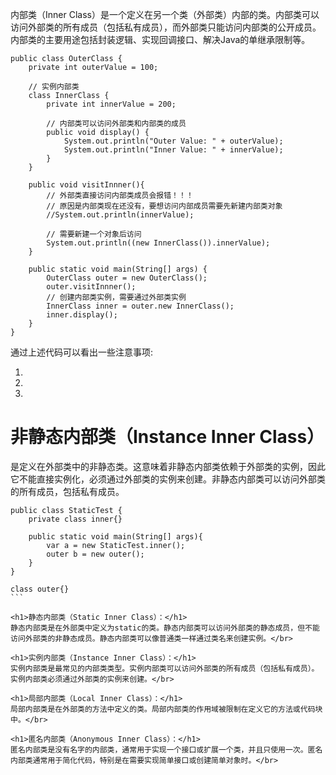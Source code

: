 内部类（Inner Class）是一个定义在另一个类（外部类）内部的类。内部类可以访问外部类的所有成员（包括私有成员），而外部类只能访问内部类的公开成员。内部类的主要用途包括封装逻辑、实现回调接口、解决Java的单继承限制等。</br>

```
public class OuterClass {  
    private int outerValue = 100;  
  
    // 实例内部类  
    class InnerClass {  
        private int innerValue = 200;  

        // 内部类可以访问外部类和内部类的成员
        public void display() {  
            System.out.println("Outer Value: " + outerValue);  
            System.out.println("Inner Value: " + innerValue);  
        }  
    }

    public void visitInnner(){
        // 外部类直接访问内部类成员会报错！！！
        // 原因是内部类现在还没有，要想访问内部成员需要先新建内部类对象
        //System.out.println(innerValue);
        
        // 需要新建一个对象后访问
        System.out.println((new InnerClass()).innerValue);
    }
  
    public static void main(String[] args) {  
        OuterClass outer = new OuterClass();
        outer.visitInnner(); 
        // 创建内部类实例，需要通过外部类实例  
        InnerClass inner = outer.new InnerClass();  
        inner.display();  
    }  
}
```

通过上述代码可以看出一些注意事项:</br>
1. </br>
2. </br>
3. </br>

<h1>非静态内部类（Instance Inner Class）</h1>
是定义在外部类中的非静态类。这意味着非静态内部类依赖于外部类的实例，因此它不能直接实例化，必须通过外部类的实例来创建。非静态内部类可以访问外部类的所有成员，包括私有成员。</br>

````
public class StaticTest {
    private class inner{}

    public static void main(String[] args){
        var a = new StaticTest.inner();
        outer b = new outer();
    }
}

class outer{}
```

<h1>静态内部类（Static Inner Class）：</h1>
静态内部类是在外部类中定义为static的类。静态内部类可以访问外部类的静态成员，但不能访问外部类的非静态成员。静态内部类可以像普通类一样通过类名来创建实例。</br>

<h1>实例内部类（Instance Inner Class）：</h1>
实例内部类是最常见的内部类类型。实例内部类可以访问外部类的所有成员（包括私有成员）。实例内部类必须通过外部类的实例来创建。</br>

<h1>局部内部类（Local Inner Class）：</h1>
局部内部类是在外部类的方法中定义的类。局部内部类的作用域被限制在定义它的方法或代码块中。</br>

<h1>匿名内部类（Anonymous Inner Class）：</h1>
匿名内部类是没有名字的内部类，通常用于实现一个接口或扩展一个类，并且只使用一次。匿名内部类通常用于简化代码，特别是在需要实现简单接口或创建简单对象时。</br>
